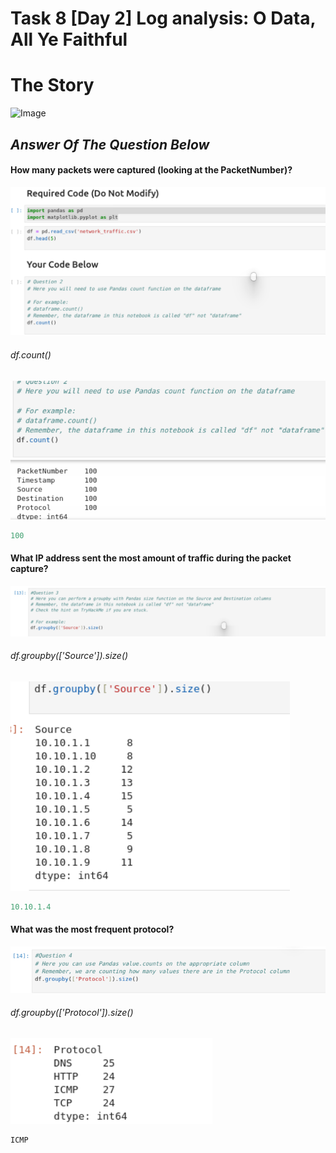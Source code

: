 # Task 8 [Day 2] Log analysis: O Data, All Ye Faithful
# The Story
![Image](https://tryhackme-images.s3.amazonaws.com/user-uploads/5de96d9ca744773ea7ef8c00/room-content/157a546b4478b174643dabf30604e114.svg)

## *Answer Of The Question Below*

#### How many packets were captured (looking at the PacketNumber)?
![Image](1.png)
###### df.count()
![Image](1(2).png)
```python
100
```
#### What IP address sent the most amount of traffic during the packet capture?
![Image](2.png)
###### df.groupby(['Source']).size()
![Image](2(2).png)
```python
10.10.1.4
```
#### What was the most frequent protocol?
![Image](3.png)
###### df.groupby(['Protocol']).size()
![Image](3(2).png)
```python
ICMP
```
